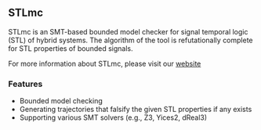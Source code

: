 ## STLmc

STLmc is an SMT-based bounded model checker for signal temporal logic (STL) of hybrid systems. The algorithm of the tool is refutationally complete for STL properties of bounded signals. 

For more information about STLmc, please visit our [website](https://stlmc.github.io/)

### Features

* Bounded model checking
* Generating trajectories that falsify the given STL properties if any exists
* Supporting various SMT solvers (e.g., Z3, Yices2, dReal3)